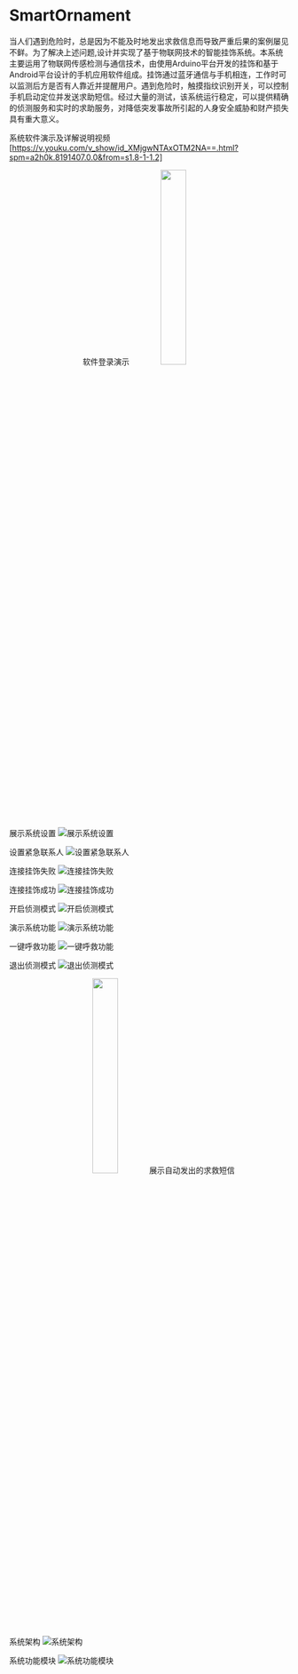 # SmartOrnament
当人们遇到危险时，总是因为不能及时地发出求救信息而导致严重后果的案例屡见不鲜。为了解决上述问题,设计并实现了基于物联网技术的智能挂饰系统。本系统主要运用了物联网传感检测与通信技术，由使用Arduino平台开发的挂饰和基于Android平台设计的手机应用软件组成。挂饰通过蓝牙通信与手机相连，工作时可以监测后方是否有人靠近并提醒用户。遇到危险时，触摸指纹识别开关，可以控制手机启动定位并发送求助短信。经过大量的测试，该系统运行稳定，可以提供精确的侦测服务和实时的求助服务，对降低突发事故所引起的人身安全威胁和财产损失具有重大意义。

系统软件演示及详解说明视频[https://v.youku.com/v_show/id_XMjgwNTAxOTM2NA==.html?spm=a2h0k.8191407.0.0&from=s1.8-1-1.2]

<center>
软件登录演示
<img src="https://github.com/fergus825/SmartOrnament/raw/master/image/login.gif" width="30%" height="30%"/>
</center>

展示系统设置
![展示系统设置](https://github.com/fergus825/SmartOrnament/raw/master/image/menuSettings.gif)

设置紧急联系人
![设置紧急联系人](https://github.com/fergus825/SmartOrnament/raw/master/image/chooseContacter.gif)

连接挂饰失败
![连接挂饰失败](https://github.com/fergus825/SmartOrnament/raw/master/image/connectFailed.gif)

连接挂饰成功
![连接挂饰成功](https://github.com/fergus825/SmartOrnament/raw/master/image/connectSucced.gif)

开启侦测模式
![开启侦测模式](https://github.com/fergus825/SmartOrnament/raw/master/image/startService.gif)

演示系统功能
![演示系统功能](https://github.com/fergus825/SmartOrnament/raw/master/image/showFuctions.gif)

一键呼救功能
![一键呼救功能](https://github.com/fergus825/SmartOrnament/raw/master/image/sos.gif)

退出侦测模式
![退出侦测模式](https://github.com/fergus825/SmartOrnament/raw/master/image/stopService.gif)

<center>
<img src="https://github.com/fergus825/SmartOrnament/raw/master/image/checkMsg.gif" width="30%" height="30%"/>
展示自动发出的求救短信
</center>

系统架构
![系统架构](https://github.com/fergus825/SmartOrnament/raw/master/image/systemStructure.png)

系统功能模块
![系统功能模块](https://github.com/fergus825/SmartOrnament/raw/master/image/systemModel.png)
